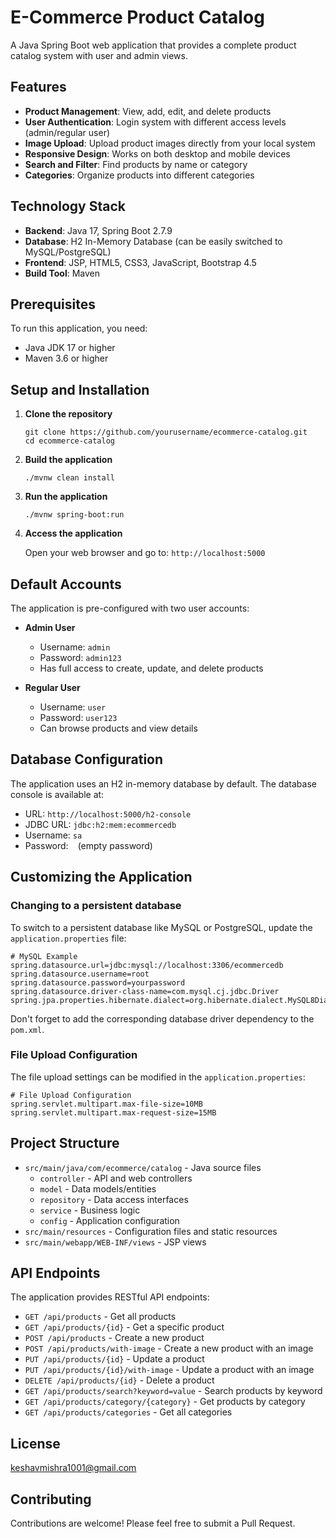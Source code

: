 # E-Commerce Product Catalog

A Java Spring Boot web application that provides a complete product catalog system with user and admin views.

## Features

- **Product Management**: View, add, edit, and delete products
- **User Authentication**: Login system with different access levels (admin/regular user)
- **Image Upload**: Upload product images directly from your local system
- **Responsive Design**: Works on both desktop and mobile devices
- **Search and Filter**: Find products by name or category
- **Categories**: Organize products into different categories

## Technology Stack

- **Backend**: Java 17, Spring Boot 2.7.9
- **Database**: H2 In-Memory Database (can be easily switched to MySQL/PostgreSQL)
- **Frontend**: JSP, HTML5, CSS3, JavaScript, Bootstrap 4.5
- **Build Tool**: Maven

## Prerequisites

To run this application, you need:

- Java JDK 17 or higher
- Maven 3.6 or higher

## Setup and Installation

1. **Clone the repository**
   ```
   git clone https://github.com/yourusername/ecommerce-catalog.git
   cd ecommerce-catalog
   ```

2. **Build the application**
   ```
   ./mvnw clean install
   ```

3. **Run the application**
   ```
   ./mvnw spring-boot:run
   ```

4. **Access the application**
   
   Open your web browser and go to: `http://localhost:5000`

## Default Accounts

The application is pre-configured with two user accounts:

- **Admin User**
  - Username: `admin`
  - Password: `admin123`
  - Has full access to create, update, and delete products

- **Regular User**
  - Username: `user`
  - Password: `user123`
  - Can browse products and view details

## Database Configuration

The application uses an H2 in-memory database by default. The database console is available at:

- URL: `http://localhost:5000/h2-console`
- JDBC URL: `jdbc:h2:mem:ecommercedb`
- Username: `sa`
- Password: ` ` (empty password)

## Customizing the Application

### Changing to a persistent database

To switch to a persistent database like MySQL or PostgreSQL, update the `application.properties` file:

```properties
# MySQL Example
spring.datasource.url=jdbc:mysql://localhost:3306/ecommercedb
spring.datasource.username=root
spring.datasource.password=yourpassword
spring.datasource.driver-class-name=com.mysql.cj.jdbc.Driver
spring.jpa.properties.hibernate.dialect=org.hibernate.dialect.MySQL8Dialect
```

Don't forget to add the corresponding database driver dependency to the `pom.xml`.

### File Upload Configuration

The file upload settings can be modified in the `application.properties`:

```properties
# File Upload Configuration
spring.servlet.multipart.max-file-size=10MB
spring.servlet.multipart.max-request-size=15MB
```

## Project Structure

- `src/main/java/com/ecommerce/catalog` - Java source files
  - `controller` - API and web controllers
  - `model` - Data models/entities
  - `repository` - Data access interfaces
  - `service` - Business logic
  - `config` - Application configuration
- `src/main/resources` - Configuration files and static resources
- `src/main/webapp/WEB-INF/views` - JSP views

## API Endpoints

The application provides RESTful API endpoints:

- `GET /api/products` - Get all products
- `GET /api/products/{id}` - Get a specific product
- `POST /api/products` - Create a new product
- `POST /api/products/with-image` - Create a new product with an image
- `PUT /api/products/{id}` - Update a product
- `PUT /api/products/{id}/with-image` - Update a product with an image
- `DELETE /api/products/{id}` - Delete a product
- `GET /api/products/search?keyword=value` - Search products by keyword
- `GET /api/products/category/{category}` - Get products by category
- `GET /api/products/categories` - Get all categories

## License

keshavmishra1001@gmail.com

## Contributing

Contributions are welcome! Please feel free to submit a Pull Request.
